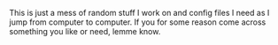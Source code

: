 This is just a mess of random stuff I work on and config files I need as I jump from computer to computer. If you for some reason come across something you like or need, lemme know.
